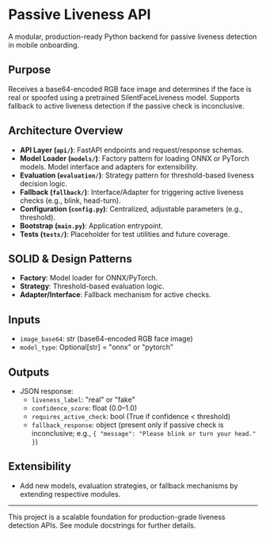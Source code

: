# Passive Liveness API

A modular, production-ready Python backend for passive liveness detection in mobile onboarding.

## Purpose
Receives a base64-encoded RGB face image and determines if the face is real or spoofed using a pretrained SilentFaceLiveness model. Supports fallback to active liveness detection if the passive check is inconclusive.

## Architecture Overview
- **API Layer (`api/`)**: FastAPI endpoints and request/response schemas.
- **Model Loader (`models/`)**: Factory pattern for loading ONNX or PyTorch models. Model interface and adapters for extensibility.
- **Evaluation (`evaluation/`)**: Strategy pattern for threshold-based liveness decision logic.
- **Fallback (`fallback/`)**: Interface/Adapter for triggering active liveness checks (e.g., blink, head-turn).
- **Configuration (`config.py`)**: Centralized, adjustable parameters (e.g., threshold).
- **Bootstrap (`main.py`)**: Application entrypoint.
- **Tests (`tests/`)**: Placeholder for test utilities and future coverage.

## SOLID & Design Patterns
- **Factory**: Model loader for ONNX/PyTorch.
- **Strategy**: Threshold-based evaluation logic.
- **Adapter/Interface**: Fallback mechanism for active checks.

## Inputs
- `image_base64`: str (base64-encoded RGB face image)
- `model_type`: Optional[str] = "onnx" or "pytorch"

## Outputs
- JSON response:
  - `liveness_label`: "real" or "fake"
  - `confidence_score`: float (0.0–1.0)
  - `requires_active_check`: bool (True if confidence < threshold)
  - `fallback_response`: object (present only if passive check is inconclusive; e.g., `{ "message": "Please blink or turn your head." }`)

## Extensibility
- Add new models, evaluation strategies, or fallback mechanisms by extending respective modules.

---

This project is a scalable foundation for production-grade liveness detection APIs. See module docstrings for further details.
